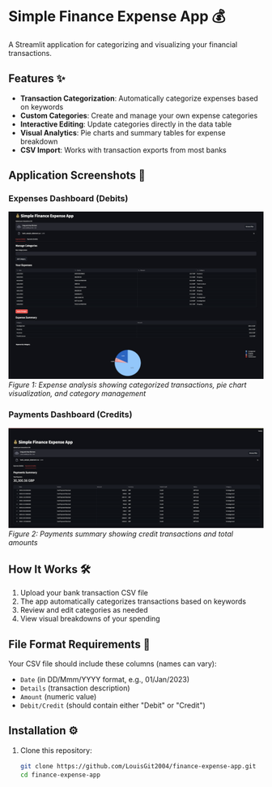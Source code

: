 # Simple Finance Expense App 💰

A Streamlit application for categorizing and visualizing your financial transactions.

## Features ✨

- **Transaction Categorization**: Automatically categorize expenses based on keywords
- **Custom Categories**: Create and manage your own expense categories
- **Interactive Editing**: Update categories directly in the data table
- **Visual Analytics**: Pie charts and summary tables for expense breakdown
- **CSV Import**: Works with transaction exports from most banks

## Application Screenshots 📸

### Expenses Dashboard (Debits)
![Expenses Dashboard](images/expenses-dashboard.png)
*Figure 1: Expense analysis showing categorized transactions, pie chart visualization, and category management*

### Payments Dashboard (Credits)
![Payments Dashboard](images/payments-dashboard.png)
*Figure 2: Payments summary showing credit transactions and total amounts*

## How It Works 🛠️

1. Upload your bank transaction CSV file
2. The app automatically categorizes transactions based on keywords
3. Review and edit categories as needed
4. View visual breakdowns of your spending

## File Format Requirements 📄

Your CSV file should include these columns (names can vary):
- `Date` (in DD/Mmm/YYYY format, e.g., 01/Jan/2023)
- `Details` (transaction description)
- `Amount` (numeric value)
- `Debit/Credit` (should contain either "Debit" or "Credit")

## Installation ⚙️

1. Clone this repository:
   ```bash
   git clone https://github.com/LouisGit2004/finance-expense-app.git
   cd finance-expense-app